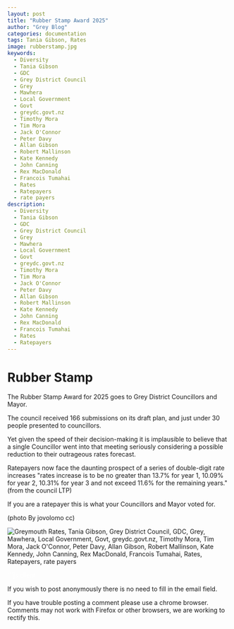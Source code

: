 ```yaml
---
layout: post
title: "Rubber Stamp Award 2025"
author: "Grey Blog"
categories: documentation
tags: Tania Gibson, Rates
image: rubberstamp.jpg
keywords:
  - Diversity
  - Tania Gibson
  - GDC
  - Grey District Council
  - Grey
  - Mawhera
  - Local Government
  - Govt
  - greydc.govt.nz
  - Timothy Mora
  - Tim Mora
  - Jack O'Connor
  - Peter Davy
  - Allan Gibson
  - Robert Mallinson
  - Kate Kennedy
  - John Canning
  - Rex MacDonald
  - Francois Tumahai
  - Rates
  - Ratepayers
  - rate payers
description:
  - Diversity
  - Tania Gibson
  - GDC
  - Grey District Council
  - Grey
  - Mawhera
  - Local Government
  - Govt
  - greydc.govt.nz
  - Timothy Mora
  - Tim Mora
  - Jack O'Connor
  - Peter Davy
  - Allan Gibson
  - Robert Mallinson
  - Kate Kennedy
  - John Canning
  - Rex MacDonald
  - Francois Tumahai
  - Rates
  - Ratepayers
---
```


# Rubber Stamp

The Rubber Stamp Award for 2025 goes to Grey District Councillors and Mayor.

The council received 166 submissions on its draft plan, and just under 30 people presented to councillors.

Yet given the speed of their decision-making it is implausible to believe that a single Councillor went into that meeting seriously considering a possible reduction to their outrageous rates forecast.

Ratepayers now face the daunting prospect of a series of double-digit rate increases "rates increase is to be no greater than 13.7% for year 1, 10.09% for year 2, 10.31% for year 3 and not exceed 11.6% for the remaining years." (from the council LTP)

If you are a ratepayer this is what your Councillors and Mayor voted for.

(photo By jovolomo cc)



<img class="img-fluid" src="https://greyblog.github.io/assets/img/rates.png" alt="Greymouth Rates, Tania Gibson, Grey District Council, GDC, Grey, Mawhera, Local Government, Govt, greydc.govt.nz, Timothy Mora, Tim Mora, Jack O'Connor, Peter Davy, Allan Gibson, Robert Mallinson, Kate Kennedy, John Canning, Rex MacDonald, Francois Tumahai, Rates, Ratepayers, rate payers">

<span style="color:white">```js client</span>
<script>
let idcomments_acct = 'acde56cb65621d24ca6ced562bac6083';
let idcomments_post_id = 'https://greyblog.github.io/Rubber.html';
let idcomments_post_url = 'https://greyblog.github.io/Rubber.html'; 
</script>

<script type='text/javascript' src='https://www.intensedebate.com/js/genericCommentWrapperV2.js'></script>
<script type="text/javascript" src="https://www.intensedebate.com/js/genericLinkWrapperV2.js"></script>

If you wish to post anonymously there is no need to fill in the email field.

If you have trouble posting a comment please use a chrome browser. Comments may not work with Firefox or other browsers, we are working to rectify this.
